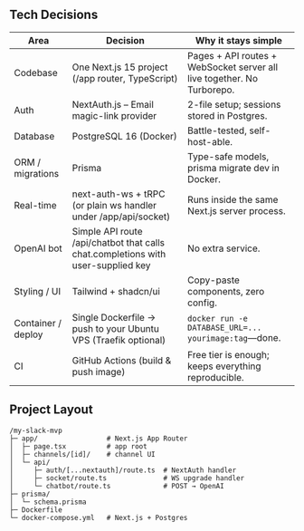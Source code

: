 ## Tech Decisions

| Area               | Decision                                                                         | Why it stays simple                                                    |
| ------------------ | -------------------------------------------------------------------------------- | ---------------------------------------------------------------------- |
| Codebase           | One Next.js 15 project (/app router, TypeScript)                                 | Pages + API routes + WebSocket server all live together. No Turborepo. |
| Auth               | NextAuth.js – Email magic-link provider                                          | 2-file setup; sessions stored in Postgres.                             |
| Database           | PostgreSQL 16 (Docker)                                                           | Battle-tested, self-host-able.                                         |
| ORM / migrations   | Prisma                                                                           | Type-safe models, prisma migrate dev in Docker.                        |
| Real-time          | next-auth-ws + tRPC (or plain ws handler under /app/api/socket)                  | Runs inside the same Next.js server process.                           |
| OpenAI bot         | Simple API route /api/chatbot that calls chat.completions with user-supplied key | No extra service.                                                      |
| Styling / UI       | Tailwind + shadcn/ui                                                             | Copy-paste components, zero config.                                    |
| Container / deploy | Single Dockerfile → push to your Ubuntu VPS (Traefik optional)                   | `docker run -e DATABASE_URL=... yourimage:tag`—done.                   |
| CI                 | GitHub Actions (build & push image)                                              | Free tier is enough; keeps everything reproducible.                    |

## Project Layout

```
/my-slack-mvp
├─ app/                 # Next.js App Router
│  ├─ page.tsx          # app root
│  ├─ channels/[id]/    # channel UI
│  └─ api/
│     ├─ auth/[...nextauth]/route.ts  # NextAuth handler
│     ├─ socket/route.ts              # WS upgrade handler
│     └─ chatbot/route.ts             # POST → OpenAI
├─ prisma/
│  └─ schema.prisma
├─ Dockerfile
└─ docker-compose.yml   # Next.js + Postgres
```
